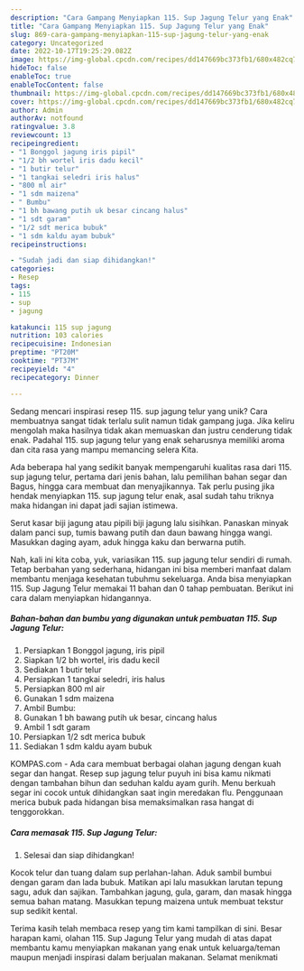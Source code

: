```yaml
---
description: "Cara Gampang Menyiapkan 115. Sup Jagung Telur yang Enak"
title: "Cara Gampang Menyiapkan 115. Sup Jagung Telur yang Enak"
slug: 869-cara-gampang-menyiapkan-115-sup-jagung-telur-yang-enak
category: Uncategorized
date: 2022-10-17T19:25:29.082Z
image: https://img-global.cpcdn.com/recipes/dd147669bc373fb1/680x482cq70/115-sup-jagung-telur-foto-resep-utama.jpg
hideToc: false
enableToc: true
enableTocContent: false
thumbnail: https://img-global.cpcdn.com/recipes/dd147669bc373fb1/680x482cq70/115-sup-jagung-telur-foto-resep-utama.jpg
cover: https://img-global.cpcdn.com/recipes/dd147669bc373fb1/680x482cq70/115-sup-jagung-telur-foto-resep-utama.jpg
author: Admin
authorAv: notfound
ratingvalue: 3.8
reviewcount: 13
recipeingredient:
- "1 Bonggol jagung iris pipil"
- "1/2 bh wortel iris dadu kecil"
- "1 butir telur"
- "1 tangkai seledri iris halus"
- "800 ml air"
- "1 sdm maizena"
- " Bumbu"
- "1 bh bawang putih uk besar cincang halus"
- "1 sdt garam"
- "1/2 sdt merica bubuk"
- "1 sdm kaldu ayam bubuk"
recipeinstructions:

- "Sudah jadi dan siap dihidangkan!"
categories:
- Resep
tags:
- 115
- sup
- jagung

katakunci: 115 sup jagung 
nutrition: 103 calories
recipecuisine: Indonesian
preptime: "PT20M"
cooktime: "PT37M"
recipeyield: "4"
recipecategory: Dinner

---
```





Sedang mencari inspirasi resep 115. sup jagung telur yang unik? Cara membuatnya sangat tidak terlalu sulit namun tidak gampang juga. Jika keliru mengolah maka hasilnya tidak akan memuaskan dan justru cenderung tidak enak. Padahal 115. sup jagung telur yang enak seharusnya memiliki aroma dan cita rasa yang mampu memancing selera Kita.





Ada beberapa hal yang sedikit banyak mempengaruhi kualitas rasa dari 115. sup jagung telur, pertama dari jenis bahan, lalu pemilihan bahan segar dan Bagus, hingga cara membuat dan menyajikannya. Tak perlu pusing jika hendak menyiapkan 115. sup jagung telur enak,      asal sudah tahu triknya maka hidangan ini dapat jadi sajian istimewa.














Serut kasar biji jagung atau pipili biji jagung lalu sisihkan. Panaskan minyak dalam panci sup, tumis bawang putih dan daun bawang hingga wangi. Masukkan daging ayam, aduk hingga kaku dan berwarna putih.






Nah, kali ini kita coba, yuk, variasikan 115. sup jagung telur sendiri di rumah. Tetap berbahan yang sederhana, hidangan ini bisa memberi manfaat dalam membantu menjaga kesehatan tubuhmu sekeluarga. Anda bisa menyiapkan 115. Sup Jagung Telur memakai 11 bahan dan 0 tahap pembuatan. Berikut ini cara dalam menyiapkan hidangannya.

<!--inarticleads1-->

##### Bahan-bahan dan bumbu yang digunakan untuk pembuatan 115. Sup Jagung Telur:

1. Persiapkan 1 Bonggol jagung, iris pipil
1. Siapkan 1/2 bh wortel, iris dadu kecil
1. Sediakan 1 butir telur
1. Persiapkan 1 tangkai seledri, iris halus
1. Persiapkan 800 ml air
1. Gunakan 1 sdm maizena
1. Ambil  Bumbu:
1. Gunakan 1 bh bawang putih uk besar, cincang halus
1. Ambil 1 sdt garam
1. Persiapkan 1/2 sdt merica bubuk
1. Sediakan 1 sdm kaldu ayam bubuk


KOMPAS.com - Ada cara membuat berbagai olahan jagung dengan kuah segar dan hangat. Resep sup jagung telur puyuh ini bisa kamu nikmati dengan tambahan bihun dan seduhan kaldu ayam gurih. Menu berkuah segar ini cocok untuk dihidangkan saat ingin meredakan flu. Penggunaan merica bubuk pada hidangan bisa memaksimalkan rasa hangat di tenggorokkan. 

<!--inarticleads2-->

##### Cara memasak 115. Sup Jagung Telur:


1. Selesai dan siap dihidangkan!

Kocok telur dan tuang dalam sup perlahan-lahan. Aduk sambil bumbui dengan garam dan lada bubuk. Matikan api lalu masukkan larutan tepung sagu, aduk dan sajikan. Tambahkan jagung, gula, garam, dan masak hingga semua bahan matang. Masukkan tepung maizena untuk membuat tekstur sup sedikit kental. 

Terima kasih telah membaca resep yang tim kami tampilkan di sini. Besar harapan kami, olahan 115. Sup Jagung Telur yang mudah di atas dapat membantu kamu menyiapkan makanan yang enak untuk keluarga/teman maupun menjadi inspirasi dalam berjualan makanan. Selamat menikmati
